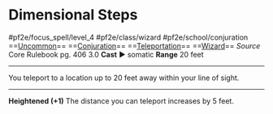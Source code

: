 # Dimensional Steps
#pf2e/focus_spell/level_4 #pf2e/class/wizard #pf2e/school/conjuration 
==[Uncommon](Uncommon.md)== ==[Conjuration](Conjuration.md)== ==[Teleportation](Teleportation.md)== ==[Wizard](Wizard.md)==
*Source* Core Rulebook pg. 406 3.0
**Cast** ► somatic
**Range** 20 feet

---
You teleport to a location up to 20 feet away within your line of sight.

<hr>

**Heightened (+1)** The distance you can teleport increases by 5 feet.